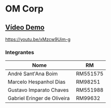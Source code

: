 # OM Corp

## [Vídeo Demo](https://youtu.be/xMzcw9Uim-g)
https://youtu.be/xMzcw9Uim-g

### Integrantes

| Nome                        | RM       |
| --------------------------- | -------- |
| André Sant'Ana Boim         | RM551575 |
| Marcelo Hespanhol Dias      | RM98251  |
| Gustavo Imparato Chaves     | RM551988 |
| Gabriel Eringer de Oliveira | RM99632  |
